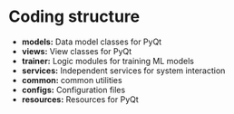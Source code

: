 # Coding structure

- **models:** Data model classes for PyQt
- **views:** View classes for PyQt
- **trainer:** Logic modules for training ML models
- **services:** Independent services for system interaction
- **common:** common utilities
- **configs:** Configuration files
- **resources:** Resources for PyQt

